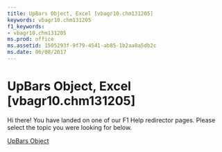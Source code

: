 ```yaml
---
title: UpBars Object, Excel [vbagr10.chm131205]
keywords: vbagr10.chm131205
f1_keywords:
- vbagr10.chm131205
ms.prod: office
ms.assetid: 1505293f-9f79-4541-ab85-1b2aa8a5db2c
ms.date: 06/08/2017
---
```



# UpBars Object, Excel [vbagr10.chm131205]

Hi there! You have landed on one of our F1 Help redirector pages. Please select the topic you were looking for below.

[UpBars Object](http://msdn.microsoft.com/library/635f449d-eb8b-2026-e1a7-9472f33641cc%28Office.15%29.aspx)

